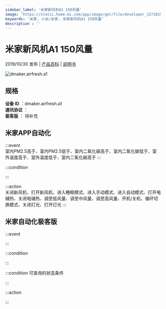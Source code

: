 ```yaml
---
sidebar_label: '米家新风机A1 150风量'
image: 'https://static.home.mi.com/app/image/get/file/developer_1571025467zjgtrzpk.png'
keywords: '米家, 小米/米家, 米家新风机A1 150风量'
description : ''
---
```

# 米家新风机A1 150风量

2019/10/30 发布 | [产品百科](https://home.mi.com/webapp/content/baike/product/index.html?model=dmaker.airfresh.a1/) | [说明书](https://home.mi.com/views/introduction.html?model=dmaker.airfresh.a1&region=cn)

![dmaker.airfresh.a1](https://static.home.mi.com/app/image/get/file/developer_1571025467zjgtrzpk.png)

## 规格  
> 
**设备 ID** ：dmaker.airfresh.a1  
**通讯协议** ：  
**极客版**  ： 待补充 


## 米家APP自动化  

:::event  
室内PM2.5高于、室内PM2.5低于、室内二氧化碳高于、室内二氧化碳低于、室外温度高于、室外温度低于、室内二氧化碳高于
:::

:::condition  

:::

:::action   
关闭新风机、打开新风机、进入睡眠模式、进入手动模式、进入自动模式、打开电辅热、关闭电辅热、调至低风量、调至中风量、调至高风量、开机/关机、循环切换模式、关闭灯光、打开灯光
:::

## 米家自动化极客版  

:::event  

:::

:::condition  

:::

:::condition 可查询的状态条件  

:::

:::action  

:::

        
